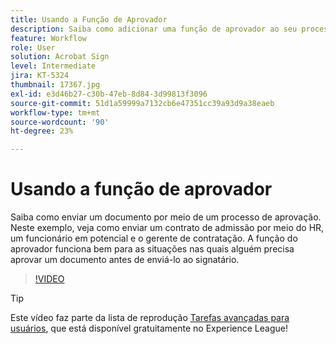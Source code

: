 ```yaml
---
title: Usando a Função de Aprovador
description: Saiba como adicionar uma função de aprovador ao seu processo de aprovação de contrato
feature: Workflow
role: User
solution: Acrobat Sign
level: Intermediate
jira: KT-5324
thumbnail: 17367.jpg
exl-id: e3d46b27-c30b-47eb-8d84-3d99813f3096
source-git-commit: 51d1a59999a7132cb6e47351cc39a93d9a38eaeb
workflow-type: tm+mt
source-wordcount: '90'
ht-degree: 23%

---
```


# Usando a função de aprovador

Saiba como enviar um documento por meio de um processo de aprovação. Neste exemplo, veja como enviar um contrato de admissão por meio do HR, um funcionário em potencial e o gerente de contratação. A função do aprovador funciona bem para as situações nas quais alguém precisa aprovar um documento antes de enviá-lo ao signatário.

>[!VIDEO](https://video.tv.adobe.com/v/343854?quality=12&learn=on&hidetitle=true)

>[!TIP]
>
>Este vídeo faz parte da lista de reprodução [Tarefas avançadas para usuários](https://experienceleague.adobe.com/en/playlists/acrobat-sign-get-started-business-users), que está disponível gratuitamente no Experience League!


